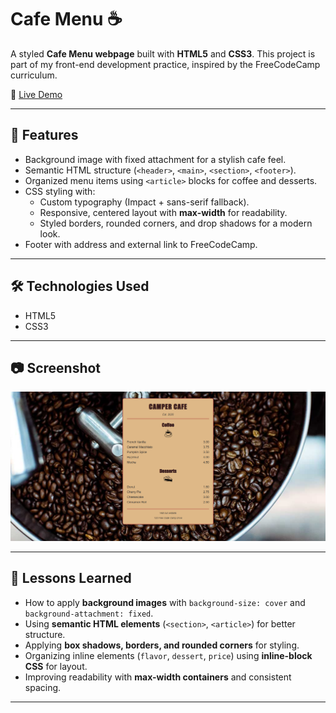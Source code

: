 # Cafe Menu ☕  

A styled **Cafe Menu webpage** built with **HTML5** and **CSS3**. This project is part of my front-end development practice, inspired by the FreeCodeCamp curriculum.  

🔗 [Live Demo](https://josephvyse.github.io/frontend-exercises/02-cafe-menu/)  

---

## 📌 Features
- Background image with fixed attachment for a stylish cafe feel.  
- Semantic HTML structure (`<header>`, `<main>`, `<section>`, `<footer>`).  
- Organized menu items using `<article>` blocks for coffee and desserts.  
- CSS styling with:  
  - Custom typography (Impact + sans-serif fallback).  
  - Responsive, centered layout with **max-width** for readability.  
  - Styled borders, rounded corners, and drop shadows for a modern look.  
- Footer with address and external link to FreeCodeCamp.  

---

## 🛠 Technologies Used
- HTML5  
- CSS3  

---

## 📷 Screenshot
![Cafe Menu Screenshot](screenshot.png)   

---

## 🎯 Lessons Learned
- How to apply **background images** with `background-size: cover` and `background-attachment: fixed`.  
- Using **semantic HTML elements** (`<section>`, `<article>`) for better structure.  
- Applying **box shadows, borders, and rounded corners** for styling.  
- Organizing inline elements (`flavor`, `dessert`, `price`) using **inline-block CSS** for layout.  
- Improving readability with **max-width containers** and consistent spacing.  

---
